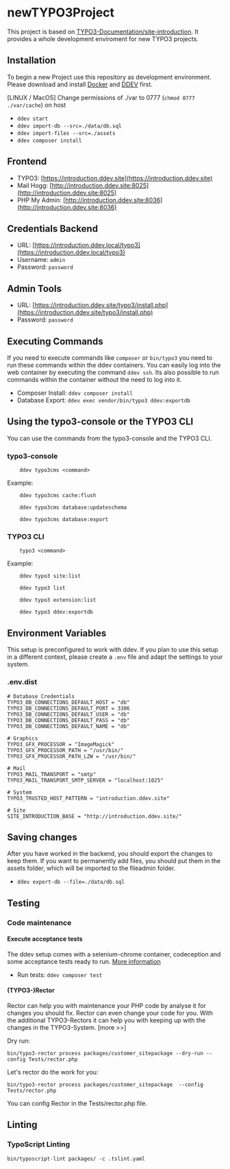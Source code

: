 # newTYPO3Project

This project is based on [TYPO3-Documentation/site-introduction](https://github.com/TYPO3-Documentation/site-introduction).
It provides a whole development enviroment for new TYPO3 projects.

## Installation

To begin a new Project use this repository as development environment.
Please download and install [Docker](https://www.docker.com/products/docker-desktop) and [DDEV](https://github.com/drud/ddev/releases) first.

[LINUX / MacOS] Change permissions of ./var to 0777 (`chmod 0777 ./var/cache`) on host

* `ddev start`
* `ddev import-db --src=./data/db.sql`
* `ddev import-files --src=./assets`
* `ddev composer install`

## Frontend

* TYPO3: [https://introduction.ddev.site](https://introduction.ddev.site)
* Mail Hogg: [http://introduction.ddev.site:8025](http://introduction.ddev.site:8025)
* PHP My Admin: [http://introduction.ddev.site:8036](http://introduction.ddev.site:8036)

## Credentials Backend

* URL: [https://introduction.ddev.local/typo3](https://introduction.ddev.local/typo3)
* Username: `admin`
* Password: `password`

## Admin Tools

* URL: [https://introduction.ddev.site/typo3/install.php](https://introduction.ddev.site/typo3/install.php)
* Password: `password`

## Executing Commands

If you need to execute commands like `composer` or `bin/typo3` you need to run
these commands within the ddev containers. You can easily log into the web
container by executing the command `ddev ssh`. Its also possible to run commands
within the container without the need to log into it.

* Composer Install: `ddev composer install`
* Database Export: `ddev exec vendor/bin/typo3 ddev:exportdb`

## Using the typo3-console or the TYPO3 CLI

You can use the commands from the typo3-console and the TYPO3 CLI.

### typo3-console

        ddev typo3cms <command>

Example:

        ddev typo3cms cache:flush

        ddev typo3cms database:updateschema

        ddev typo3cms database:export

### TYPO3 CLI

        typo3 <command>

Example:

        ddev typo3 site:list

        ddev typo3 list

        ddev typo3 extension:list

        ddev typo3 ddev:exportdb

## Environment Variables

This setup is preconfigured to work with ddev. If you plan to use this setup
in a different context, please create a `.env` file and adapt the settings
to your system.

### .env.dist

    # Database Credentials
    TYPO3_DB_CONNECTIONS_DEFAULT_HOST = "db"
    TYPO3_DB_CONNECTIONS_DEFAULT_PORT = 3306
    TYPO3_DB_CONNECTIONS_DEFAULT_USER = "db"
    TYPO3_DB_CONNECTIONS_DEFAULT_PASS = "db"
    TYPO3_DB_CONNECTIONS_DEFAULT_NAME = "db"

    # Graphics
    TYPO3_GFX_PROCESSOR = "ImageMagick"
    TYPO3_GFX_PROCESSOR_PATH = "/usr/bin/"
    TYPO3_GFX_PROCESSOR_PATH_LZW = "/usr/bin/"

    # Mail
    TYPO3_MAIL_TRANSPORT = "smtp"
    TYPO3_MAIL_TRANSPORT_SMTP_SERVER = "localhost:1025"

    # System
    TYPO3_TRUSTED_HOST_PATTERN = "introduction.ddev.site"

    # Site
    SITE_INTRODUCTION_BASE = "http://introduction.ddev.site/"

## Saving changes

After you have worked in the backend, you should export the changes to keep them.
If you want to permanently add files, you should put them in the assets folder, which will be imported to the fileadmin folder.

* `ddev export-db --file=./data/db.sql`

## Testing

### Code maintenance

#### Execute acceptance tests

The ddev setup comes with a selenium-chrome container, codeception and some
acceptance tests ready to run.
[More information](https://docs.typo3.org/m/typo3/reference-coreapi/master/en-us/Testing/ProjectTesting.html)

* Run tests: `ddev composer test`

#### (TYPO3-)Rector

Rector can help you with maintenance your PHP code by analyse it for changes you should fix. Rector can even change your code for you. With the additional TYPO3-Rectors it can help you with keeping up with the changes in the TYPO3-System. [more >>]

Dry run:

    bin/typo3-rector process packages/customer_sitepackage --dry-run --config Tests/rector.php
Let's rector do the work for you:

    bin/typo3-rector process packages/customer_sitepackage  --config Tests/rector.php
You can config Rector in the Tests/rector.php file.

## Linting

### TypoScript Linting

    bin/typoscript-lint packages/ -c .tslint.yaml
